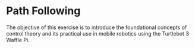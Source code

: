# Path Following

The objective of this exercise is to introduce the foundational concepts of control theory and its practical use in mobile robotics using the Turtlebot 3 Waffle Pi.
